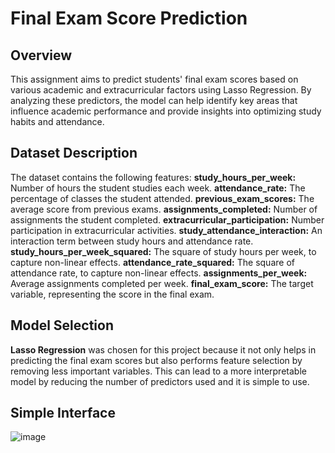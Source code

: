 # Final Exam Score Prediction

## Overview
This assignment aims to predict students' final exam scores based on various academic and extracurricular factors using Lasso Regression. By analyzing these predictors, the model can help identify key areas that influence academic performance and provide insights into optimizing study habits and attendance.
 
## Dataset Description
The dataset contains the following features:
**study_hours_per_week:** Number of hours the student studies each week.
**attendance_rate:** The percentage of classes the student attended.
**previous_exam_scores:** The average score from previous exams.
**assignments_completed:** Number of assignments the student completed.
**extracurricular_participation:** Number participation in extracurricular activities.
**study_attendance_interaction:** An interaction term between study hours and attendance rate.
**study_hours_per_week_squared:** The square of study hours per week, to capture non-linear effects.
**attendance_rate_squared:** The square of attendance rate, to capture non-linear effects.
**assignments_per_week:** Average assignments completed per week.
**final_exam_score:** The target variable, representing the score in the final exam.

## Model Selection
**Lasso Regression** was chosen for this project because it not only helps in predicting the final exam scores but also performs feature selection by removing less important variables. This can lead to a more interpretable model by reducing the number of predictors used and it is simple to use.

## Simple Interface
![image](https://github.com/user-attachments/assets/8d7f5344-3ab6-45a9-839f-14e0983f4432)
